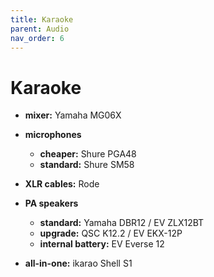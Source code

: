 ```yaml
---
title: Karaoke
parent: Audio
nav_order: 6
---
```

# Karaoke

- **mixer:** Yamaha MG06X
- **microphones** 
	- **cheaper:** Shure PGA48
	- **standard:** Shure SM58
- **XLR cables:** Rode
- **PA speakers**
	- **standard:** Yamaha DBR12 / EV ZLX12BT
	- **upgrade:** QSC K12.2 / EV EKX-12P
	- **internal battery:** EV Everse 12

- **all-in-one:** ikarao Shell S1